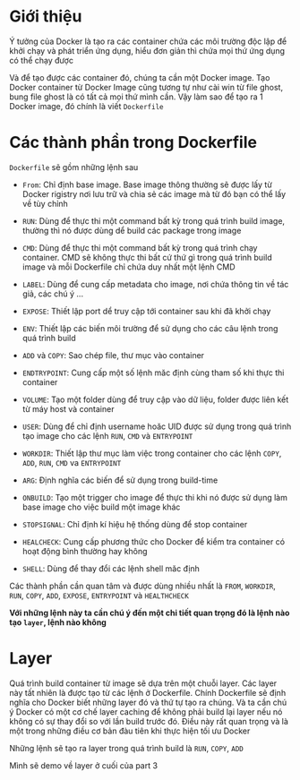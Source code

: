 # Giới thiệu 

Ý tưởng của Docker là tạo ra các container chứa các môi trường độc lập để khởi chạy và phát triển ứng dụng, hiểu đơn giản thì chứa mọi thứ ứng dụng có thể chạy được

Và để tạo được các container đó, chúng ta cần một Docker image. Tạo Docker container từ Docker Image cũng tương tự như cài win từ file ghost, bung file ghost là có tất cả mọi thứ mình cần. Vậy làm sao để tạo ra 1 Docker image, đó chính là viết `Dockerfile`

# Các thành phần trong Dockerfile 

`Dockerfile` sẽ gồm những lệnh sau

- `From`: Chỉ định base image. Base image thông thường sẽ được lấy từ Docker rigistry nơi lưu trữ và chia sẻ các image mà từ đó bạn có thể lấy về tùy chỉnh

- `RUN`: Dùng để thực thi một command bất kỳ trong quá trình build image, thường thì nó được dùng dể build các package trong image

- `CMD`: Dùng để thực thi một command bất kỳ trong quá trình chạy container. CMD sẽ không thực thi bất cứ thứ gì trong quá trình build image và mỗi Dockerfile chỉ chứa duy nhất một lệnh CMD

- `LABEL`: Dùng để cung cấp metadata cho image, nơi chứa thông tin về tác giả, các chú ý ...

- `EXPOSE`: Thiết lập port dể truy cập tới container sau khi đã khởi chạy

- `ENV`: Thiết lập các biến môi trường để sử dụng cho các câu lệnh trong quá trình build 

- `ADD` và `COPY`: Sao chép file, thư mục vào container 

- `ENDTRYPOINT`: Cung cấp một số lệnh măc định cùng tham số khi thực thi container

- `VOLUME`: Tạo một folder dùng để truy cập vào dữ liệu, folder được liên kết từ máy host và container

- `USER`: Dùng để chỉ định username hoăc UID được sử dụng trong quá trình tạo image cho các lệnh `RUN`, `CMD` và `ENTRYPOINT`

- `WORKDIR`: Thiết lập thư mục làm việc trong container cho các lệnh `COPY`, `ADD`, `RUN`, `CMD` va `ENTRYPOINT`

- `ARG`: Định nghĩa các biến để sử dụng trong build-time

- `ONBUILD`: Tạo một trigger cho image để thực thi khi nó được sử dụng làm base image cho việc build một image khác

- `STOPSIGNAL`: Chỉ định kí hiệu hệ thống dùng để stop container

- `HEALCHECK`:  Cung cấp phương thức cho Docker để kiểm tra container có hoạt động bình thường hay không 

- `SHELL`: Dùng để thay đổi các lệnh shell măc định 

Các thành phần cần quan tâm và được dùng nhiều nhất là `FROM`, `WORKDIR`, `RUN`, `COPY`, `ADD`, `EXPOSE`, `ENTRYPOINT` và `HEALTHCHECK`

**Với những lệnh này ta cần chú ý đến một chi tiết quan trọng đó là lệnh nào tạo `layer`, lệnh nào không**

# Layer

Quá trình build container từ image sẽ dựa trên một chuỗi layer. Các layer này tất nhiên là được tạo từ các lệnh ở Dockerfile. Chính Dockerfile sẽ định nghĩa cho Docker biết những layer đó và thứ tự tạo ra chúng. Và ta cần chú ý Docker có một cơ chế layer caching để không phải build lại layer nếu nó không có sự thay đổi so với lần build trước đó. Điều này rất quan trọng và là một trong những điều cơ bản đàu tiên khi thực hiện tối ưu Docker

Những lệnh sẽ tạo ra layer trong quá trình build là `RUN`, `COPY`, `ADD`

Mình sẽ demo về layer ở cuối của part 3